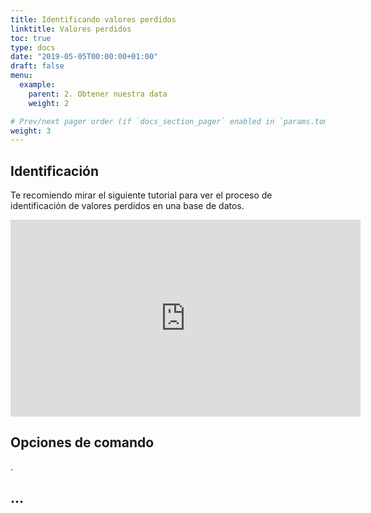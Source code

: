```yaml
---
title: Identificando valores perdidos
linktitle: Valores perdidos
toc: true
type: docs
date: "2019-05-05T00:00:00+01:00"
draft: false
menu:
  example:
    parent: 2. Obtener nuestra data
    weight: 2

# Prev/next pager order (if `docs_section_pager` enabled in `params.toml`)
weight: 3
---
```


## Identificación

Te recomiendo mirar el siguiente tutorial para ver el proceso de identificación de valores perdidos en una base de datos. 

<iframe width="560" height="315" src="https://www.youtube.com/embed/g9rWkMz2ELM" frameborder="0" allow="accelerometer; autoplay; encrypted-media; gyroscope; picture-in-picture" allowfullscreen></iframe>

## Opciones de comando




.


## ...



